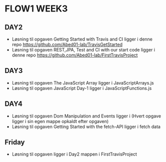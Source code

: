 # FLOW1 WEEK3
## DAY2
* Løsning til opgaven Getting Started with Travis and CI ligger i denne repo https://github.com/Abed01-lab/TravisGetStarted
* Løsning til opgaven REST,JPA, Test and CI with our start code ligger i denne repo https://github.com/Abed01-lab/FirstTravisProject
## DAY3
* Løsning til opgaven The JavaScript Array ligger i JavaScriptArrays.js
* Løsning til opgaven JavaScript Day-1 ligger i JavaScriptFunctions.js
## DAY4 
* Løsning til opgaven Dom Manipulation and Events ligger i (Hvert opgave ligger i sin egen mappe opkaldt efter opgaven)
* Løsning til opgaven Getting Started with the fetch-API ligger i fetch data
## Friday
* Løsning til opgaven ligger i Day2 mappen i FirstTravisProject
